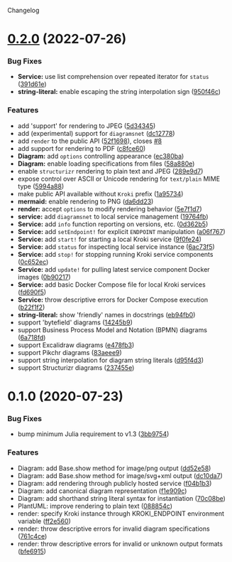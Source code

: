 Changelog

# [0.2.0](https://github.com/bauglir/Kroki.jl/compare/v0.1.0...v0.2.0) (2022-07-26)


### Bug Fixes

* **Service:** use list comprehension over repeated iterator for `status` ([391d61e](https://github.com/bauglir/Kroki.jl/commit/391d61eaa59635381b526424b85a63eb5ba174b7))
* **string-literal:** enable escaping the string interpolation sign ([950f46c](https://github.com/bauglir/Kroki.jl/commit/950f46cd2594e5d300868255985c747588f102fb))


### Features

* add 'support' for rendering to JPEG ([5d34345](https://github.com/bauglir/Kroki.jl/commit/5d34345664ec9761200d03e9d60ee1d488f8fd18))
* add (experimental) support for `diagramsnet` ([dc12778](https://github.com/bauglir/Kroki.jl/commit/dc12778204b7e991350383345f02ea16226542f9))
* add `render` to the public API ([52f1698](https://github.com/bauglir/Kroki.jl/commit/52f169811f1ed4a07ff4f581dd2660c441cafe4f)), closes [#8](https://github.com/bauglir/Kroki.jl/issues/8)
* add support for rendering to PDF ([c8fce60](https://github.com/bauglir/Kroki.jl/commit/c8fce60f53e6c72e302b999fb096b5c67feab224))
* **Diagram:** add `options` controlling appearance ([ec380ba](https://github.com/bauglir/Kroki.jl/commit/ec380ba19e8fa2970121fdf041ea5e9737210954))
* **Diagram:** enable loading specifications from files ([58a880e](https://github.com/bauglir/Kroki.jl/commit/58a880ed57caace8c7a8b5bd50e7c7a207eb0312))
* enable `structurizr` rendering to plain text and JPEG ([289e9d7](https://github.com/bauglir/Kroki.jl/commit/289e9d7f7c116482d9e9f2fdc9a92db76ab06e9c))
* expose control over ASCII or Unicode rendering for `text/plain` MIME type ([5994a88](https://github.com/bauglir/Kroki.jl/commit/5994a8870cfc73ee23a62383c34c003f975f3389))
* make public API available without `Kroki` prefix ([1a95734](https://github.com/bauglir/Kroki.jl/commit/1a95734442785ff0319e16b57b3eec86b13615b0))
* **mermaid:** enable rendering to PNG ([da6dd23](https://github.com/bauglir/Kroki.jl/commit/da6dd23d2c499ee2a386fb4906bd547ac2f52a9d))
* **render:** accept `options` to modify rendering behavior ([5e7f1d7](https://github.com/bauglir/Kroki.jl/commit/5e7f1d7ccdfa601734d5d2ef865e6f7421141ae2))
* **service:** add `diagramsnet` to local service management ([19764fb](https://github.com/bauglir/Kroki.jl/commit/19764fb5003b4757dabda44899022cca52bb1a19))
* **Service:** add `info` function reporting on versions, etc. ([0d362b5](https://github.com/bauglir/Kroki.jl/commit/0d362b5eaf843cad1f738fd029ac1b868fb11ed9))
* **Service:** add `setEndpoint!` for explicit `ENDPOINT` manipulation ([a06f767](https://github.com/bauglir/Kroki.jl/commit/a06f767bcc290995b0cb7e4dc013800cee7b5bd6))
* **Service:** add `start!` for starting a local Kroki service ([9f0fe24](https://github.com/bauglir/Kroki.jl/commit/9f0fe24911f32c51561cb4eeed29516338b8fe15))
* **Service:** add `status` for inspecting local service instance ([6ac73f5](https://github.com/bauglir/Kroki.jl/commit/6ac73f52241f4991e64567980c0db83a3914985d))
* **Service:** add `stop!` for stopping running Kroki service components ([0c652ec](https://github.com/bauglir/Kroki.jl/commit/0c652eca13e425fb27c1f880f845099f39bc48b5))
* **Service:** add `update!` for pulling latest service component Docker images ([0b90217](https://github.com/bauglir/Kroki.jl/commit/0b902179b804337ca739134a963e19da33973128))
* **Service:** add basic Docker Compose file for local Kroki services ([fd690f5](https://github.com/bauglir/Kroki.jl/commit/fd690f500a01e41801fe5bf6b009aeed265c2be2))
* **Service:** throw descriptive errors for Docker Compose execution ([b22f1f2](https://github.com/bauglir/Kroki.jl/commit/b22f1f2619363b4b7c3969a70a31ebbf4bbef0a0))
* **string-literal:** show 'friendly' names in docstrings ([eb94fb0](https://github.com/bauglir/Kroki.jl/commit/eb94fb0c3127bdbb256fbc90058a033c6122a01f))
* support 'bytefield' diagrams ([14245b9](https://github.com/bauglir/Kroki.jl/commit/14245b953c8648766f07c9d0dfc05e7aa95dc426))
* support Business Process Model and Notation (BPMN) diagrams ([6a718fd](https://github.com/bauglir/Kroki.jl/commit/6a718fd396a6a7380fa462537ff66a2ba2693993))
* support Excalidraw diagrams ([e478fb3](https://github.com/bauglir/Kroki.jl/commit/e478fb38814fe747b29d0d6572aee138a99c307e))
* support Pikchr diagrams ([83aeee9](https://github.com/bauglir/Kroki.jl/commit/83aeee98c0a752fe9221f8b4a8f36a8a76220ff1))
* support string interpolation for diagram string literals ([d95f4d3](https://github.com/bauglir/Kroki.jl/commit/d95f4d359c50ae1394ea5cc1e4f6d0223873a1bc))
* support Structurizr diagrams ([237455e](https://github.com/bauglir/Kroki.jl/commit/237455e914c359ad8645958a7c617b23623334be))

# 0.1.0 (2020-07-23)

### Bug Fixes

* bump minimum Julia requirement to v1.3 ([3bb9754](https://github.com/bauglir/Kroki.jl/commit/3bb97545a83819fd9260c191667962c7dbb732c8))

### Features

* Diagram: add Base.show method for image/png output ([dd52e58](https://github.com/bauglir/Kroki.jl/commit/dd52e5875cc6436a40fbec375563a0d84011d600))
* Diagram: add Base.show method for image/svg+xml output ([dc10da7](https://github.com/bauglir/Kroki.jl/commit/dc10da7413bdb1b0a5df02c3a995dcb8ba64eb1c))
* Diagram: add rendering through publicly hosted service ([f04b1b3](https://github.com/bauglir/Kroki.jl/commit/f04b1b369835393ec87c103db7017c59c4ee7763))
* Diagram: add canonical diagram representation ([f1e909c](https://github.com/bauglir/Kroki.jl/commit/f1e909c0c2b00899b2d7f877c59b40af2bab8db3))
* Diagram: add shorthand string literal syntax for instantiation ([70c08be](https://github.com/bauglir/Kroki.jl/commit/70c08bef9d661987a8414c3f4b37fcb2c70af4fc))
* PlantUML: improve rendering to plain text ([088854c](https://github.com/bauglir/Kroki.jl/commit/088854c36a1d0324611de7fa6077349ff4b06ac9))
* render: specify Kroki instance through KROKI_ENDPOINT environment variable ([ff2e560](https://github.com/bauglir/Kroki.jl/commit/ff2e560720d8af132494ec8878e4a96941f0bc0c))
* render: throw descriptive errors for invalid diagram specifications ([761c4ce](https://github.com/bauglir/Kroki.jl/commit/761c4cec9e1d7f9a0a71aea09f28abe8817eeb74))
* render: throw descriptive errors for invalid or unknown output formats ([bfe6915](https://github.com/bauglir/Kroki.jl/commit/bfe69156c94a9d1282925ae6db1cf313815d542e))
